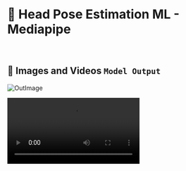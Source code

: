 # 🤖 Head Pose Estimation ML - Mediapipe
<br>

## 📸 Images and Videos `Model Output`

![OutImage](outimg.png)
<br/>

![Video](outpy2.avi)
<br/>